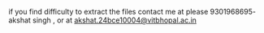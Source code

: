 if you find difficulty to extract the files contact me at please  9301968695- akshat singh , or at akshat.24bce10004@vitbhopal.ac.in 

